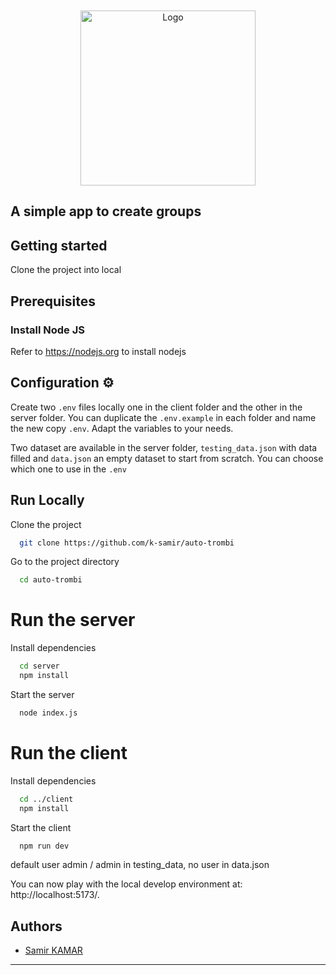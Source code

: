 </br>
</br>

<div align="center">
  <picture>
    <img src="" width="280" alt="Logo"/>
  </picture>
  </a>
</div>

<h2>A simple app to create groups</h2>

## Getting started

Clone the project into local

## Prerequisites

### Install Node JS
Refer to https://nodejs.org to install nodejs


## Configuration ⚙️
Create two `.env` files locally one in the client folder and the other in the server folder. You can duplicate the `.env.example` in each folder and name the new copy `.env`. Adapt the variables to your needs.

Two dataset are available in the server folder, `testing_data.json` with data filled and `data.json` an empty dataset to start from scratch.
You can choose which one to use in the `.env`

## Run Locally

Clone the project

```bash
  git clone https://github.com/k-samir/auto-trombi
```

Go to the project directory

```bash
  cd auto-trombi
```

# Run the server

Install dependencies

```bash
  cd server
  npm install
```

Start the server

```bash
  node index.js
```

# Run the client

Install dependencies

```bash
  cd ../client
  npm install
```

Start the client

```bash
  npm run dev
```

default user admin / admin in testing_data, no user in data.json


You can now play with the local develop environment at: http://localhost:5173/.

## Authors

- [Samir KAMAR](https://github.com/k-samir)



---
